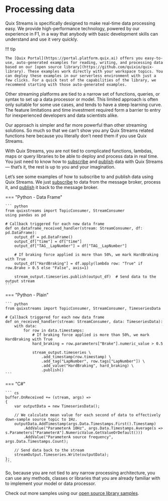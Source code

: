 # Processing data

Quix Streams is specifically designed to make real-time data processing easy. We provide high-performance technology, powered by our experience in F1, in a way that anybody with basic development skills can understand and use it very quickly.

!!! tip

	The [Quix Portal](https://portal.platform.quix.ai) offers you easy-to-use, auto-generated examples for reading, writing, and processing data based on our [open source library](https://github.com/quixio/quix-library). These examples work directly with your workspace topics. You can deploy these examples in our serverless environment with just a few clicks. For a quick test of the capabilities of the library, we recommend starting with those auto-generated examples.

Other streaming platforms are tied to a narrow set of functions, queries, or syntax to set up a data processor or model. This limited approach is often only suitable for some use cases, and tends to have a steep learning curve. The feature limitations and time investment required form a barrier to entry for inexperienced developers and data scientists alike.

Our approach is simpler and far more powerful than other streaming solutions. So much so that we can’t show you any Quix Streams related functions here because you literally don’t need them if you use Quix Streams.

With Quix Streams, you are not tied to complicated functions, lambdas, maps or query libraries to be able to deploy and process data in real time. You just need to know how to [subscribe](subscribe.md) and [publish](publish.md) data with Quix Streams — that’s it, the rest is up to you and your imagination.

Let’s see some examples of how to subscribe to and publish data using Quix Streams. We just [subscribe](subscribe.md) to data from the message broker, process it, and [publish](publish.md) it back to the message broker.

=== "Python - Data Frame"
    
    ``` python
    from quixstreams import TopicConsumer, StreamConsumer
    using pandas as pd

    # Callback triggered for each new data frame
    def on_dataframe_received_handler(stream: StreamConsumer, df: pd.DataFrame):
        output_df = pd.DataFrame()
        output_df["time"] = df["time"]
        output_df["TAG__LapNumber"] = df["TAG__LapNumber"]
    
        # If braking force applied is more than 50%, we mark HardBraking with True
        output_df["HardBraking"] = df.apply(lambda row: "True" if row.Brake > 0.5 else "False", axis=1)
    
        stream_output.timeseries.publish(output_df)  # Send data to the output stream
    ```

=== "Python - Plain"
    
    ``` python
    from quixstreams import TopicConsumer, StreamConsumer, TimeseriesData

    # Callback triggered for each new data frame
    def on_received_handler(stream: StreamConsumer, data: TimeseriesData):
        with data:
            for row in data.timestamps:
                # If braking force applied is more than 50%, we mark HardBraking with True
                hard_braking = row.parameters["Brake"].numeric_value > 0.5
        
                stream_output.timeseries \
                    .add_timestamp(row.timestamp) \
                    .add_tag("LapNumber", row.tags["LapNumber"]) \
                    .add_value("HardBraking", hard_braking) \
                    .publish()
    ```

=== "C\#"
    
    ``` cs
    buffer.OnReceived += (stream, args) =>
    {
        var outputData = new TimeseriesData();
    
        // We calculate mean value for each second of data to effectively down-sample source topic to 1Hz.
        outputData.AddTimestamp(args.Data.Timestamps.First().Timestamp)
            .AddValue("ParameterA 10Hz", args.Data.Timestamps.Average(s => s.Parameters["ParameterA"].NumericValue.GetValueOrDefault()))
            .AddValue("ParameterA source frequency", args.Data.Timestamps.Count);
    
        // Send data back to the stream
        streamOutput.Timeseries.Write(outputData);
    };
    ```

So, because you are not tied to any narrow processing architecture, you can use any methods, classes or libraries that you are already familiar with to implement your model or data processor.

Check out more samples using our [open source library samples](https://github.com/quixio/quix-library).
